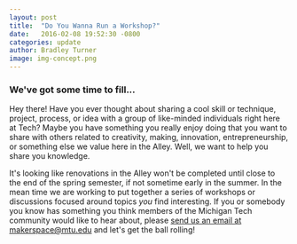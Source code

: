 ```yaml
---
layout: post
title:  "Do You Wanna Run a Workshop?"
date:   2016-02-08 19:52:30 -0800
categories: update
author: Bradley Turner
image: img-concept.png
---
```


### We've got some time to fill...

Hey there! Have you ever thought about sharing a cool skill or technique, project, process, or idea with a group of like-minded individuals right here at Tech? Maybe you have something you really enjoy doing that you want to share with others related to creativity, making, innovation, entrepreneurship, or something else we value here in the Alley. Well, we want to help you share you knowledge.

It's looking like renovations in the Alley won't be completed until close to the end of the spring semester, if not sometime early in the summer. In the mean time we are working to put together a series of workshops or discussions focused around topics *you* find interesting. If you or somebody you know has something you think members of the Michigan Tech community would like to hear about, please [send us an email at makerspace@mtu.edu](mailto:makerspace@mtu.edu) and let's get the ball rolling!
